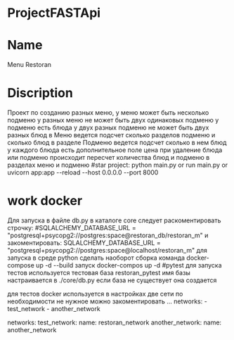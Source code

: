# ProjectFASTApi
# Name
Menu Restoran
# Discription
Проект по созданию разных меню, у меню может быть несколько подменю у разных меню не может быть двух одинаковых подменю
у подменю есть блюда у двух разных подменю не может быть двух разных блюд
в Меню ведется подсчет сколько разделов подменю и сколько блюд
в разделе Подменю ведется подсчет сколько в нем блюд
у каждого блюда есть дополнительное поле цена
при удаление блюда или подменю происходит пересчет количества блюд и подменю в разделах меню и подменю
#star project:
python main.py or run main.py or uvicorn app:app --reload --host 0.0.0.0 --port 8000
# work docker
Для запуска в файле db.py в каталоге core следует раскоментировать строчку:
#SQLALCHEMY_DATABASE_URL = "postgresql+psycopg2://postgres:space@restoran_db/restoran_m"
и закоментировать:
SQLALCHEMY_DATABASE_URL = "postgresql+psycopg2://postgres:space@localhost/restoran_m"
для запуска в среде python сделать наоборот
сборка команда
docker-compose up -d --build
запуск
docker-compos up -d
#pytest
для запуска тестов используется тестовая база restoran_pytest
имя базы настраивается в ./core/db.py
если база не существует она создается

для тестов docker используется в настройках две сети по необходимости не нужное можно закоментировать
...
    networks:
      - test_network
      - another_network

networks:
  test_network:
      name: restoran_network
  another_network:
    name: another_network
